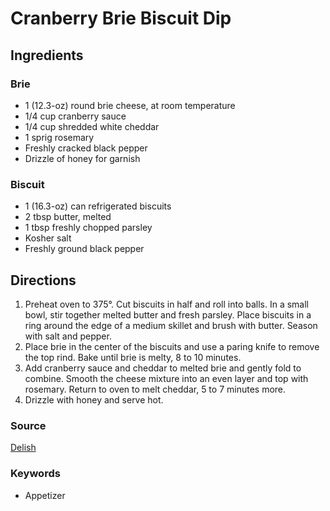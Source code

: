 # Cranberry Brie Biscuit Dip

## Ingredients

### Brie

- 1 (12.3-oz) round brie cheese, at room temperature
- 1/4 cup cranberry sauce
- 1/4 cup shredded white cheddar
- 1 sprig rosemary
- Freshly cracked black pepper
- Drizzle of honey for garnish

### Biscuit

- 1 (16.3-oz) can refrigerated biscuits
- 2 tbsp butter, melted
- 1 tbsp freshly chopped parsley
- Kosher salt
- Freshly ground black pepper

## Directions

1. Preheat oven to 375°. Cut biscuits in half and roll into balls.
   In a small bowl, stir together melted butter and fresh parsley.
   Place biscuits in a ring around the edge of a medium skillet
   and brush with butter. Season with salt and pepper.
1. Place brie in the center of the biscuits and use a paring knife
   to remove the top rind. Bake until brie is melty, 8 to 10
   minutes.
1. Add cranberry sauce and cheddar to melted brie and gently fold to combine.
   Smooth the cheese mixture into an even layer and top with rosemary. Return
   to oven to melt cheddar, 5 to 7 minutes more.
1. Drizzle with honey and serve hot.

### Source

[Delish](https://www.delish.com/cooking/recipe-ideas/a24228326/cranberry-brie-biscuit-dip-recipe/)

### Keywords

- Appetizer
